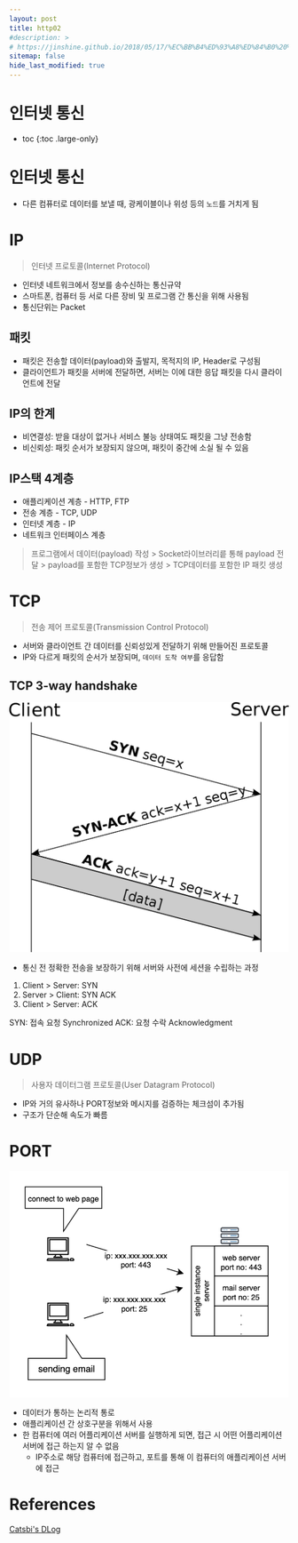 ```yaml
---
layout: post
title: http02
#description: >
# https://jinshine.github.io/2018/05/17/%EC%BB%B4%ED%93%A8%ED%84%B0%20%EA%B8%B0%EC%B4%88/%EB%A9%94%EB%AA%A8%EB%A6%AC%EA%B5%AC%EC%A1%B0/
sitemap: false
hide_last_modified: true
---
```

# 인터넷 통신

* toc
{:toc .large-only}

# 인터넷 통신
- 다른 컴퓨터로 데이터를 보낼 때, 광케이블이나 위성 등의 ```노드```를 거치게 됨

# IP

> 인터넷 프로토콜(Internet Protocol)

- 인터넷 네트워크에서 정보를 송수신하는 통신규약
- 스마트폰, 컴퓨터 등 서로 다른 장비 및 프로그램 간 통신을 위해 사용됨
- 통신단위는 Packet

## 패킷
- 패킷은 전송할 데이터(payload)와 출발지, 목적지의 IP, Header로 구성됨
- 클라이언트가 패킷을 서버에 전달하면, 서버는 이에 대한 응답 패킷을 다시 클라이언트에 전달

## IP의 한계
- 비연결성: 받을 대상이 없거나 서비스 불능 상태여도 패킷을 그냥 전송함
- 비신뢰성: 패킷 순서가 보장되지 않으며, 패킷이 중간에 소실 될 수 있음


## IP스택 4계층

- 애플리케이션 계층 - HTTP, FTP
- 전송 계층 - TCP, UDP
- 인터넷 계층 - IP
- 네트워크 인터페이스 계층

> 프로그램에서 데이터(payload) 작성 > Socket라이브러리릍 통해 payload 전달 > payload를 포함한 TCP정보가 생성 > TCP데이터를 포함한 IP 패킷 생성

# TCP

> 전송 제어 프로토콜(Transmission Control Protocol)

- 서버와 클라이언트 간 데이터를 신뢰성있게 전달하기 위해 만들어진 프로토콜
- IP와 다르게 패킷의 순서가 보장되며, ```데이터 도착 여부```를 응답함

## TCP 3-way handshake

![](assets/img/http/tcphandshake.png)

- 통신 전 정확한 전송을 보장하기 위해 서버와 사전에 세션을 수립하는 과정

1. Client > Server: SYN
2. Server > Client: SYN ACK
3. Client > Server: ACK

SYN: 접속 요청 Synchronized
ACK: 요청 수락 Acknowledgment

# UDP

> 사용자 데이터그램 프로토콜(User Datagram Protocol)

- IP와 거의 유사하나 PORT정보와 메시지를 검증하는 체크섬이 추가됨
- 구조가 단순해 속도가 빠름

# PORT

![](assets/img/http/port.png)

- 데이터가 통하는 논리적 통로
- 애플리케이션 간 상호구분을 위해서 사용
- 한 컴퓨터에 여러 어플리케이션 서버를 실행하게 되면, 접근 시 어떤 어플리케이션 서버에 접근 하는지 알 수 없음
    - IP주소로 해당 컴퓨터에 접근하고, 포트를 통해 이 컴퓨터의 애플리케이션 서버에 접근

# References

[Catsbi's DLog](https://catsbi.oopy.io/)